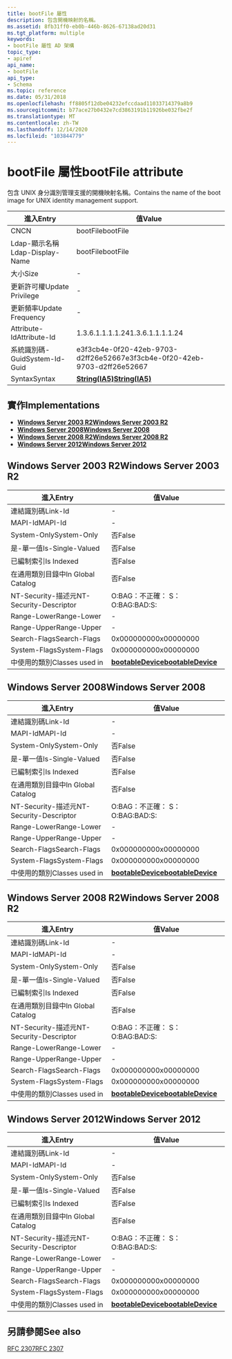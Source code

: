 ```yaml
---
title: bootFile 屬性
description: 包含開機映射的名稱。
ms.assetid: 8fb31ff0-eb0b-446b-8626-67138ad20d31
ms.tgt_platform: multiple
keywords:
- bootFile 屬性 AD 架構
topic_type:
- apiref
api_name:
- bootFile
api_type:
- Schema
ms.topic: reference
ms.date: 05/31/2018
ms.openlocfilehash: ff8805f12dbe04232efccdaad11033714379a8b9
ms.sourcegitcommit: b77ace27b0432e7cd3863191b11926be032fbe2f
ms.translationtype: MT
ms.contentlocale: zh-TW
ms.lasthandoff: 12/14/2020
ms.locfileid: "103844779"
---
```

# <a name="bootfile-attribute"></a><span data-ttu-id="0c755-104">bootFile 屬性</span><span class="sxs-lookup"><span data-stu-id="0c755-104">bootFile attribute</span></span>

<span data-ttu-id="0c755-105">包含 UNIX 身分識別管理支援的開機映射名稱。</span><span class="sxs-lookup"><span data-stu-id="0c755-105">Contains the name of the boot image for UNIX identity management support.</span></span>



| <span data-ttu-id="0c755-106">進入</span><span class="sxs-lookup"><span data-stu-id="0c755-106">Entry</span></span> | <span data-ttu-id="0c755-107">值</span><span class="sxs-lookup"><span data-stu-id="0c755-107">Value</span></span> |
|-------------------|--------------------------------------|
| <span data-ttu-id="0c755-108">CN</span><span class="sxs-lookup"><span data-stu-id="0c755-108">CN</span></span>                | <span data-ttu-id="0c755-109">bootFile</span><span class="sxs-lookup"><span data-stu-id="0c755-109">bootFile</span></span>                             |
| <span data-ttu-id="0c755-110">Ldap-顯示名稱</span><span class="sxs-lookup"><span data-stu-id="0c755-110">Ldap-Display-Name</span></span> | <span data-ttu-id="0c755-111">bootFile</span><span class="sxs-lookup"><span data-stu-id="0c755-111">bootFile</span></span>                             |
| <span data-ttu-id="0c755-112">大小</span><span class="sxs-lookup"><span data-stu-id="0c755-112">Size</span></span>              | \-                                   |
| <span data-ttu-id="0c755-113">更新許可權</span><span class="sxs-lookup"><span data-stu-id="0c755-113">Update Privilege</span></span>  | \-                                   |
| <span data-ttu-id="0c755-114">更新頻率</span><span class="sxs-lookup"><span data-stu-id="0c755-114">Update Frequency</span></span>  | \-                                   |
| <span data-ttu-id="0c755-115">Attribute-Id</span><span class="sxs-lookup"><span data-stu-id="0c755-115">Attribute-Id</span></span>      | <span data-ttu-id="0c755-116">1.3.6.1.1.1.1.24</span><span class="sxs-lookup"><span data-stu-id="0c755-116">1.3.6.1.1.1.1.24</span></span>                     |
| <span data-ttu-id="0c755-117">系統識別碼-Guid</span><span class="sxs-lookup"><span data-stu-id="0c755-117">System-Id-Guid</span></span>    | <span data-ttu-id="0c755-118">e3f3cb4e-0f20-42eb-9703-d2ff26e52667</span><span class="sxs-lookup"><span data-stu-id="0c755-118">e3f3cb4e-0f20-42eb-9703-d2ff26e52667</span></span> |
| <span data-ttu-id="0c755-119">Syntax</span><span class="sxs-lookup"><span data-stu-id="0c755-119">Syntax</span></span>            | [<span data-ttu-id="0c755-120">**String(IA5)**</span><span class="sxs-lookup"><span data-stu-id="0c755-120">**String(IA5)**</span></span>](s-string-ia5.md)  |



## <a name="implementations"></a><span data-ttu-id="0c755-121">實作</span><span class="sxs-lookup"><span data-stu-id="0c755-121">Implementations</span></span>

-   [<span data-ttu-id="0c755-122">**Windows Server 2003 R2**</span><span class="sxs-lookup"><span data-stu-id="0c755-122">**Windows Server 2003 R2**</span></span>](#windows-server-2003-r2)
-   [<span data-ttu-id="0c755-123">**Windows Server 2008**</span><span class="sxs-lookup"><span data-stu-id="0c755-123">**Windows Server 2008**</span></span>](#windows-server-2008)
-   [<span data-ttu-id="0c755-124">**Windows Server 2008 R2**</span><span class="sxs-lookup"><span data-stu-id="0c755-124">**Windows Server 2008 R2**</span></span>](#windows-server-2008-r2)
-   [<span data-ttu-id="0c755-125">**Windows Server 2012**</span><span class="sxs-lookup"><span data-stu-id="0c755-125">**Windows Server 2012**</span></span>](#windows-server-2012)

## <a name="windows-server-2003-r2"></a><span data-ttu-id="0c755-126">Windows Server 2003 R2</span><span class="sxs-lookup"><span data-stu-id="0c755-126">Windows Server 2003 R2</span></span>



| <span data-ttu-id="0c755-127">進入</span><span class="sxs-lookup"><span data-stu-id="0c755-127">Entry</span></span> | <span data-ttu-id="0c755-128">值</span><span class="sxs-lookup"><span data-stu-id="0c755-128">Value</span></span> |
|------------------------|-------------------------------------------------------|
| <span data-ttu-id="0c755-129">連結識別碼</span><span class="sxs-lookup"><span data-stu-id="0c755-129">Link-Id</span></span>                | \-                                                    |
| <span data-ttu-id="0c755-130">MAPI-Id</span><span class="sxs-lookup"><span data-stu-id="0c755-130">MAPI-Id</span></span>                | \-                                                    |
| <span data-ttu-id="0c755-131">System-Only</span><span class="sxs-lookup"><span data-stu-id="0c755-131">System-Only</span></span>            | <span data-ttu-id="0c755-132">否</span><span class="sxs-lookup"><span data-stu-id="0c755-132">False</span></span>                                                 |
| <span data-ttu-id="0c755-133">是-單一值</span><span class="sxs-lookup"><span data-stu-id="0c755-133">Is-Single-Valued</span></span>       | <span data-ttu-id="0c755-134">否</span><span class="sxs-lookup"><span data-stu-id="0c755-134">False</span></span>                                                 |
| <span data-ttu-id="0c755-135">已編制索引</span><span class="sxs-lookup"><span data-stu-id="0c755-135">Is Indexed</span></span>             | <span data-ttu-id="0c755-136">否</span><span class="sxs-lookup"><span data-stu-id="0c755-136">False</span></span>                                                 |
| <span data-ttu-id="0c755-137">在通用類別目錄中</span><span class="sxs-lookup"><span data-stu-id="0c755-137">In Global Catalog</span></span>      | <span data-ttu-id="0c755-138">否</span><span class="sxs-lookup"><span data-stu-id="0c755-138">False</span></span>                                                 |
| <span data-ttu-id="0c755-139">NT-Security-描述元</span><span class="sxs-lookup"><span data-stu-id="0c755-139">NT-Security-Descriptor</span></span> | <span data-ttu-id="0c755-140">O:BAG：不正確： S：</span><span class="sxs-lookup"><span data-stu-id="0c755-140">O:BAG:BAD:S:</span></span>                                          |
| <span data-ttu-id="0c755-141">Range-Lower</span><span class="sxs-lookup"><span data-stu-id="0c755-141">Range-Lower</span></span>            | \-                                                    |
| <span data-ttu-id="0c755-142">Range-Upper</span><span class="sxs-lookup"><span data-stu-id="0c755-142">Range-Upper</span></span>            | \-                                                    |
| <span data-ttu-id="0c755-143">Search-Flags</span><span class="sxs-lookup"><span data-stu-id="0c755-143">Search-Flags</span></span>           | <span data-ttu-id="0c755-144">0x00000000</span><span class="sxs-lookup"><span data-stu-id="0c755-144">0x00000000</span></span>                                            |
| <span data-ttu-id="0c755-145">System-Flags</span><span class="sxs-lookup"><span data-stu-id="0c755-145">System-Flags</span></span>           | <span data-ttu-id="0c755-146">0x00000000</span><span class="sxs-lookup"><span data-stu-id="0c755-146">0x00000000</span></span>                                            |
| <span data-ttu-id="0c755-147">中使用的類別</span><span class="sxs-lookup"><span data-stu-id="0c755-147">Classes used in</span></span>        | [<span data-ttu-id="0c755-148">**bootableDevice**</span><span class="sxs-lookup"><span data-stu-id="0c755-148">**bootableDevice**</span></span>](c-bootabledevice.md)<br/> |



## <a name="windows-server-2008"></a><span data-ttu-id="0c755-149">Windows Server 2008</span><span class="sxs-lookup"><span data-stu-id="0c755-149">Windows Server 2008</span></span>



| <span data-ttu-id="0c755-150">進入</span><span class="sxs-lookup"><span data-stu-id="0c755-150">Entry</span></span> | <span data-ttu-id="0c755-151">值</span><span class="sxs-lookup"><span data-stu-id="0c755-151">Value</span></span> |
|------------------------|-------------------------------------------------------|
| <span data-ttu-id="0c755-152">連結識別碼</span><span class="sxs-lookup"><span data-stu-id="0c755-152">Link-Id</span></span>                | \-                                                    |
| <span data-ttu-id="0c755-153">MAPI-Id</span><span class="sxs-lookup"><span data-stu-id="0c755-153">MAPI-Id</span></span>                | \-                                                    |
| <span data-ttu-id="0c755-154">System-Only</span><span class="sxs-lookup"><span data-stu-id="0c755-154">System-Only</span></span>            | <span data-ttu-id="0c755-155">否</span><span class="sxs-lookup"><span data-stu-id="0c755-155">False</span></span>                                                 |
| <span data-ttu-id="0c755-156">是-單一值</span><span class="sxs-lookup"><span data-stu-id="0c755-156">Is-Single-Valued</span></span>       | <span data-ttu-id="0c755-157">否</span><span class="sxs-lookup"><span data-stu-id="0c755-157">False</span></span>                                                 |
| <span data-ttu-id="0c755-158">已編制索引</span><span class="sxs-lookup"><span data-stu-id="0c755-158">Is Indexed</span></span>             | <span data-ttu-id="0c755-159">否</span><span class="sxs-lookup"><span data-stu-id="0c755-159">False</span></span>                                                 |
| <span data-ttu-id="0c755-160">在通用類別目錄中</span><span class="sxs-lookup"><span data-stu-id="0c755-160">In Global Catalog</span></span>      | <span data-ttu-id="0c755-161">否</span><span class="sxs-lookup"><span data-stu-id="0c755-161">False</span></span>                                                 |
| <span data-ttu-id="0c755-162">NT-Security-描述元</span><span class="sxs-lookup"><span data-stu-id="0c755-162">NT-Security-Descriptor</span></span> | <span data-ttu-id="0c755-163">O:BAG：不正確： S：</span><span class="sxs-lookup"><span data-stu-id="0c755-163">O:BAG:BAD:S:</span></span>                                          |
| <span data-ttu-id="0c755-164">Range-Lower</span><span class="sxs-lookup"><span data-stu-id="0c755-164">Range-Lower</span></span>            | \-                                                    |
| <span data-ttu-id="0c755-165">Range-Upper</span><span class="sxs-lookup"><span data-stu-id="0c755-165">Range-Upper</span></span>            | \-                                                    |
| <span data-ttu-id="0c755-166">Search-Flags</span><span class="sxs-lookup"><span data-stu-id="0c755-166">Search-Flags</span></span>           | <span data-ttu-id="0c755-167">0x00000000</span><span class="sxs-lookup"><span data-stu-id="0c755-167">0x00000000</span></span>                                            |
| <span data-ttu-id="0c755-168">System-Flags</span><span class="sxs-lookup"><span data-stu-id="0c755-168">System-Flags</span></span>           | <span data-ttu-id="0c755-169">0x00000000</span><span class="sxs-lookup"><span data-stu-id="0c755-169">0x00000000</span></span>                                            |
| <span data-ttu-id="0c755-170">中使用的類別</span><span class="sxs-lookup"><span data-stu-id="0c755-170">Classes used in</span></span>        | [<span data-ttu-id="0c755-171">**bootableDevice**</span><span class="sxs-lookup"><span data-stu-id="0c755-171">**bootableDevice**</span></span>](c-bootabledevice.md)<br/> |



## <a name="windows-server-2008-r2"></a><span data-ttu-id="0c755-172">Windows Server 2008 R2</span><span class="sxs-lookup"><span data-stu-id="0c755-172">Windows Server 2008 R2</span></span>



| <span data-ttu-id="0c755-173">進入</span><span class="sxs-lookup"><span data-stu-id="0c755-173">Entry</span></span> | <span data-ttu-id="0c755-174">值</span><span class="sxs-lookup"><span data-stu-id="0c755-174">Value</span></span> |
|------------------------|-------------------------------------------------------|
| <span data-ttu-id="0c755-175">連結識別碼</span><span class="sxs-lookup"><span data-stu-id="0c755-175">Link-Id</span></span>                | \-                                                    |
| <span data-ttu-id="0c755-176">MAPI-Id</span><span class="sxs-lookup"><span data-stu-id="0c755-176">MAPI-Id</span></span>                | \-                                                    |
| <span data-ttu-id="0c755-177">System-Only</span><span class="sxs-lookup"><span data-stu-id="0c755-177">System-Only</span></span>            | <span data-ttu-id="0c755-178">否</span><span class="sxs-lookup"><span data-stu-id="0c755-178">False</span></span>                                                 |
| <span data-ttu-id="0c755-179">是-單一值</span><span class="sxs-lookup"><span data-stu-id="0c755-179">Is-Single-Valued</span></span>       | <span data-ttu-id="0c755-180">否</span><span class="sxs-lookup"><span data-stu-id="0c755-180">False</span></span>                                                 |
| <span data-ttu-id="0c755-181">已編制索引</span><span class="sxs-lookup"><span data-stu-id="0c755-181">Is Indexed</span></span>             | <span data-ttu-id="0c755-182">否</span><span class="sxs-lookup"><span data-stu-id="0c755-182">False</span></span>                                                 |
| <span data-ttu-id="0c755-183">在通用類別目錄中</span><span class="sxs-lookup"><span data-stu-id="0c755-183">In Global Catalog</span></span>      | <span data-ttu-id="0c755-184">否</span><span class="sxs-lookup"><span data-stu-id="0c755-184">False</span></span>                                                 |
| <span data-ttu-id="0c755-185">NT-Security-描述元</span><span class="sxs-lookup"><span data-stu-id="0c755-185">NT-Security-Descriptor</span></span> | <span data-ttu-id="0c755-186">O:BAG：不正確： S：</span><span class="sxs-lookup"><span data-stu-id="0c755-186">O:BAG:BAD:S:</span></span>                                          |
| <span data-ttu-id="0c755-187">Range-Lower</span><span class="sxs-lookup"><span data-stu-id="0c755-187">Range-Lower</span></span>            | \-                                                    |
| <span data-ttu-id="0c755-188">Range-Upper</span><span class="sxs-lookup"><span data-stu-id="0c755-188">Range-Upper</span></span>            | \-                                                    |
| <span data-ttu-id="0c755-189">Search-Flags</span><span class="sxs-lookup"><span data-stu-id="0c755-189">Search-Flags</span></span>           | <span data-ttu-id="0c755-190">0x00000000</span><span class="sxs-lookup"><span data-stu-id="0c755-190">0x00000000</span></span>                                            |
| <span data-ttu-id="0c755-191">System-Flags</span><span class="sxs-lookup"><span data-stu-id="0c755-191">System-Flags</span></span>           | <span data-ttu-id="0c755-192">0x00000000</span><span class="sxs-lookup"><span data-stu-id="0c755-192">0x00000000</span></span>                                            |
| <span data-ttu-id="0c755-193">中使用的類別</span><span class="sxs-lookup"><span data-stu-id="0c755-193">Classes used in</span></span>        | [<span data-ttu-id="0c755-194">**bootableDevice**</span><span class="sxs-lookup"><span data-stu-id="0c755-194">**bootableDevice**</span></span>](c-bootabledevice.md)<br/> |



## <a name="windows-server-2012"></a><span data-ttu-id="0c755-195">Windows Server 2012</span><span class="sxs-lookup"><span data-stu-id="0c755-195">Windows Server 2012</span></span>



| <span data-ttu-id="0c755-196">進入</span><span class="sxs-lookup"><span data-stu-id="0c755-196">Entry</span></span> | <span data-ttu-id="0c755-197">值</span><span class="sxs-lookup"><span data-stu-id="0c755-197">Value</span></span> |
|------------------------|-------------------------------------------------------|
| <span data-ttu-id="0c755-198">連結識別碼</span><span class="sxs-lookup"><span data-stu-id="0c755-198">Link-Id</span></span>                | \-                                                    |
| <span data-ttu-id="0c755-199">MAPI-Id</span><span class="sxs-lookup"><span data-stu-id="0c755-199">MAPI-Id</span></span>                | \-                                                    |
| <span data-ttu-id="0c755-200">System-Only</span><span class="sxs-lookup"><span data-stu-id="0c755-200">System-Only</span></span>            | <span data-ttu-id="0c755-201">否</span><span class="sxs-lookup"><span data-stu-id="0c755-201">False</span></span>                                                 |
| <span data-ttu-id="0c755-202">是-單一值</span><span class="sxs-lookup"><span data-stu-id="0c755-202">Is-Single-Valued</span></span>       | <span data-ttu-id="0c755-203">否</span><span class="sxs-lookup"><span data-stu-id="0c755-203">False</span></span>                                                 |
| <span data-ttu-id="0c755-204">已編制索引</span><span class="sxs-lookup"><span data-stu-id="0c755-204">Is Indexed</span></span>             | <span data-ttu-id="0c755-205">否</span><span class="sxs-lookup"><span data-stu-id="0c755-205">False</span></span>                                                 |
| <span data-ttu-id="0c755-206">在通用類別目錄中</span><span class="sxs-lookup"><span data-stu-id="0c755-206">In Global Catalog</span></span>      | <span data-ttu-id="0c755-207">否</span><span class="sxs-lookup"><span data-stu-id="0c755-207">False</span></span>                                                 |
| <span data-ttu-id="0c755-208">NT-Security-描述元</span><span class="sxs-lookup"><span data-stu-id="0c755-208">NT-Security-Descriptor</span></span> | <span data-ttu-id="0c755-209">O:BAG：不正確： S：</span><span class="sxs-lookup"><span data-stu-id="0c755-209">O:BAG:BAD:S:</span></span>                                          |
| <span data-ttu-id="0c755-210">Range-Lower</span><span class="sxs-lookup"><span data-stu-id="0c755-210">Range-Lower</span></span>            | \-                                                    |
| <span data-ttu-id="0c755-211">Range-Upper</span><span class="sxs-lookup"><span data-stu-id="0c755-211">Range-Upper</span></span>            | \-                                                    |
| <span data-ttu-id="0c755-212">Search-Flags</span><span class="sxs-lookup"><span data-stu-id="0c755-212">Search-Flags</span></span>           | <span data-ttu-id="0c755-213">0x00000000</span><span class="sxs-lookup"><span data-stu-id="0c755-213">0x00000000</span></span>                                            |
| <span data-ttu-id="0c755-214">System-Flags</span><span class="sxs-lookup"><span data-stu-id="0c755-214">System-Flags</span></span>           | <span data-ttu-id="0c755-215">0x00000000</span><span class="sxs-lookup"><span data-stu-id="0c755-215">0x00000000</span></span>                                            |
| <span data-ttu-id="0c755-216">中使用的類別</span><span class="sxs-lookup"><span data-stu-id="0c755-216">Classes used in</span></span>        | [<span data-ttu-id="0c755-217">**bootableDevice**</span><span class="sxs-lookup"><span data-stu-id="0c755-217">**bootableDevice**</span></span>](c-bootabledevice.md)<br/> |



## <a name="see-also"></a><span data-ttu-id="0c755-218">另請參閱</span><span class="sxs-lookup"><span data-stu-id="0c755-218">See also</span></span>

<dl> <dt>

[<span data-ttu-id="0c755-219">RFC 2307</span><span class="sxs-lookup"><span data-stu-id="0c755-219">RFC 2307</span></span>](https://www.ietf.org/rfc/rfc2307.txt)
</dt> </dl>

 

 





